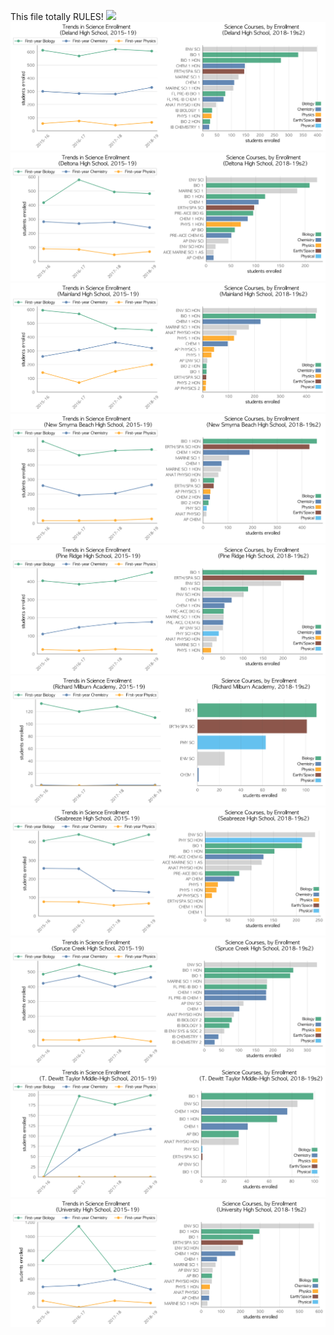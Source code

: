 This file totally RULES!
![](ATLANTIC.png)
![](../School_plots/VOLUSIA/DELAND.png)
![](../School_plots/VOLUSIA/DELTONA.png)
![](../School_plots/VOLUSIA/MAINLAND.png)
![](../School_plots/VOLUSIA/NEW_SMYRNA.png)
![](../School_plots/VOLUSIA/PINE_RIDGE.png)
![](../School_plots/VOLUSIA/RICHARD_MI.png)
![](../School_plots/VOLUSIA/SEABREEZE.png)
![](../School_plots/VOLUSIA/SPRUCE_CRE.png)
![](../School_plots/VOLUSIA/T_DEWITT_T.png)
![](../School_plots/VOLUSIA/UNIVERSITY.png)
